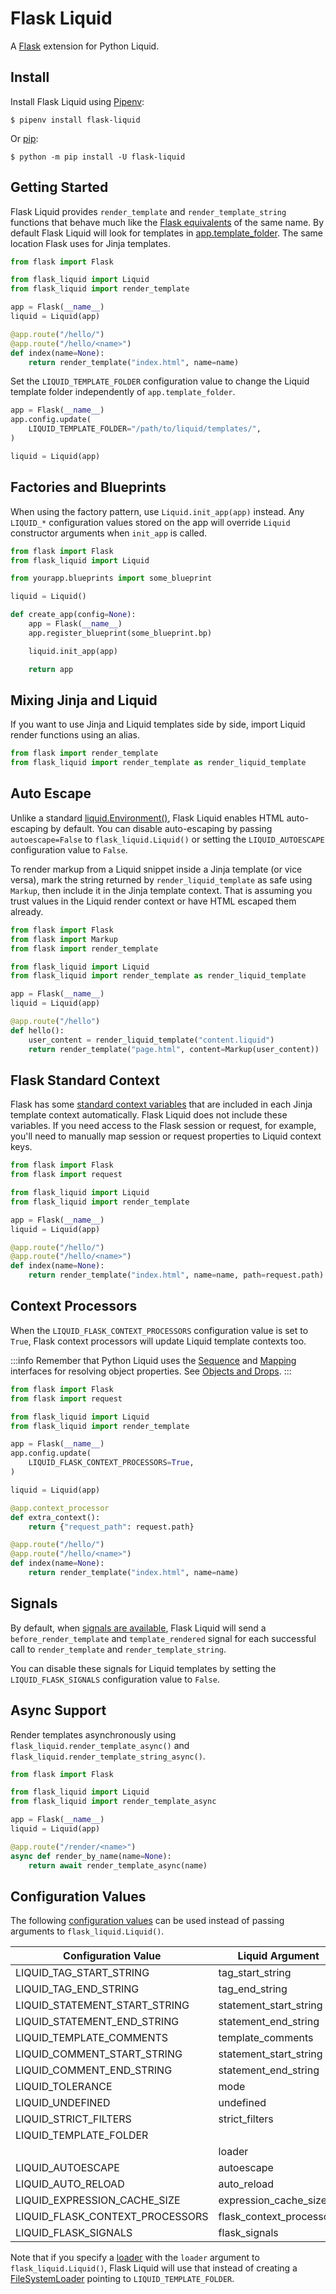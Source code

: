 # Flask Liquid

A [Flask](https://palletsprojects.com/p/flask/) extension for Python Liquid.

## Install

Install Flask Liquid using [Pipenv](https://pipenv.pypa.io/en/latest/):

```shell
$ pipenv install flask-liquid
```

Or [pip](https://pip.pypa.io/en/stable/getting-started/):

```shell
$ python -m pip install -U flask-liquid
```

## Getting Started

Flask Liquid provides `render_template` and `render_template_string` functions that behave much like the [Flask equivalents](https://flask.palletsprojects.com/en/2.0.x/quickstart/#rendering-templates) of the same name. By default Flask Liquid will look for templates in [app.template_folder](https://flask.palletsprojects.com/en/2.0.x/api/#flask.Flask.template_folder). The same location Flask uses for Jinja templates.

```python title="app.py"
from flask import Flask

from flask_liquid import Liquid
from flask_liquid import render_template

app = Flask(__name__)
liquid = Liquid(app)

@app.route("/hello/")
@app.route("/hello/<name>")
def index(name=None):
    return render_template("index.html", name=name)
```

Set the `LIQUID_TEMPLATE_FOLDER` configuration value to change the Liquid template folder independently of `app.template_folder`.

```python title="app.py"
app = Flask(__name__)
app.config.update(
    LIQUID_TEMPLATE_FOLDER="/path/to/liquid/templates/",
)

liquid = Liquid(app)
```

## Factories and Blueprints

When using the factory pattern, use `Liquid.init_app(app)` instead. Any `LIQUID_*` configuration values stored on the app will override `Liquid` constructor arguments when `init_app` is called.

```python title="app.py"
from flask import Flask
from flask_liquid import Liquid

from yourapp.blueprints import some_blueprint

liquid = Liquid()

def create_app(config=None):
    app = Flask(__name__)
    app.register_blueprint(some_blueprint.bp)

    liquid.init_app(app)

    return app
```

## Mixing Jinja and Liquid

If you want to use Jinja and Liquid templates side by side, import Liquid render functions using an alias.

```python
from flask import render_template
from flask_liquid import render_template as render_liquid_template
```

## Auto Escape

Unlike a standard [liquid.Environment()](/api/Environment), Flask Liquid enables HTML auto-escaping by default. You can disable auto-escaping by passing `autoescape=False` to `flask_liquid.Liquid()` or setting the `LIQUID_AUTOESCAPE` configuration value to `False`.

To render markup from a Liquid snippet inside a Jinja template (or vice versa), mark the string returned by `render_liquid_template` as safe using `Markup`, then include it in the Jinja template context. That is assuming you trust values in the Liquid render context or have HTML escaped them already.

```python title="app.py"
from flask import Flask
from flask import Markup
from flask import render_template

from flask_liquid import Liquid
from flask_liquid import render_template as render_liquid_template

app = Flask(__name__)
liquid = Liquid(app)

@app.route("/hello")
def hello():
    user_content = render_liquid_template("content.liquid")
    return render_template("page.html", content=Markup(user_content))
```

## Flask Standard Context

Flask has some [standard context variables](https://flask.palletsprojects.com/en/1.1.x/templating/#standard-context) that are included in each Jinja template context automatically. Flask Liquid does not include these variables. If you need access to the Flask session or request, for example, you'll need to manually map session or request properties to Liquid context keys.

```python title="app.py"
from flask import Flask
from flask import request

from flask_liquid import Liquid
from flask_liquid import render_template

app = Flask(__name__)
liquid = Liquid(app)

@app.route("/hello/")
@app.route("/hello/<name>")
def index(name=None):
    return render_template("index.html", name=name, path=request.path)
```

## Context Processors

When the `LIQUID_FLASK_CONTEXT_PROCESSORS` configuration value is set to `True`, Flask context processors will update Liquid template contexts too.

:::info
Remember that Python Liquid uses the [Sequence](https://docs.python.org/3/library/collections.abc.html#collections.abc.Sequence) and [Mapping](https://docs.python.org/3/library/collections.abc.html#collections.abc.Mapping) interfaces for resolving object properties. See [Objects and Drops](/introduction/objects-and-drops).
:::

```python title="app.py"
from flask import Flask
from flask import request

from flask_liquid import Liquid
from flask_liquid import render_template

app = Flask(__name__)
app.config.update(
    LIQUID_FLASK_CONTEXT_PROCESSORS=True,
)

liquid = Liquid(app)

@app.context_processor
def extra_context():
    return {"request_path": request.path}

@app.route("/hello/")
@app.route("/hello/<name>")
def index(name=None):
    return render_template("index.html", name=name)
```

## Signals

By default, when [signals are available](https://flask.palletsprojects.com/en/1.1.x/api/#flask.signals.signals_available), Flask Liquid will send a `before_render_template` and `template_rendered` signal for each successful call to `render_template` and `render_template_string`.

You can disable these signals for Liquid templates by setting the `LIQUID_FLASK_SIGNALS` configuration value to `False`.

## Async Support

Render templates asynchronously using `flask_liquid.render_template_async()` and `flask_liquid.render_template_string_async()`.

```python title="app.py"
from flask import Flask

from flask_liquid import Liquid
from flask_liquid import render_template_async

app = Flask(__name__)
liquid = Liquid(app)

@app.route("/render/<name>")
async def render_by_name(name=None):
    return await render_template_async(name)
```

## Configuration Values

The following [configuration values](https://flask.palletsprojects.com/en/2.0.x/config/) can be used instead of passing arguments to `flask_liquid.Liquid()`.

| Configuration Value             | Liquid Argument          | Default                                 |
| ------------------------------- | ------------------------ | --------------------------------------- |
| LIQUID_TAG_START_STRING         | tag_start_string         | `"{%"`                                  |
| LIQUID_TAG_END_STRING           | tag_end_string           | `"%}"`                                  |
| LIQUID_STATEMENT_START_STRING   | statement_start_string   | `"{{"`                                  |
| LIQUID_STATEMENT_END_STRING     | statement_end_string     | `"}}"`                                  |
| LIQUID_TEMPLATE_COMMENTS        | template_comments        | `False`                                 |
| LIQUID_COMMENT_START_STRING     | statement_start_string   | `"{#"`                                  |
| LIQUID_COMMENT_END_STRING       | statement_end_string     | `"#}"`                                  |
| LIQUID_TOLERANCE                | mode                     | `liquid.Mode.STRICT`                    |
| LIQUID_UNDEFINED                | undefined                | `liquid.Undefined`                      |
| LIQUID_STRICT_FILTERS           | strict_filters           | `True`                                  |
| LIQUID_TEMPLATE_FOLDER          |                          | `app.template_folder`                   |
|                                 | loader                   | `FileSystemLoader(app.template_folder)` |
| LIQUID_AUTOESCAPE               | autoescape               | `True`                                  |
| LIQUID_AUTO_RELOAD              | auto_reload              | `True`                                  |
| LIQUID_EXPRESSION_CACHE_SIZE    | expression_cache_size    | `0`                                     |
| LIQUID_FLASK_CONTEXT_PROCESSORS | flask_context_processors | `False`                                 |
| LIQUID_FLASK_SIGNALS            | flask_signals            | `True`                                  |

Note that if you specify a [loader](/introduction/loading-templates) with the `loader` argument to `flask_liquid.Liquid()`, Flask Liquid will use that instead of creating a [FileSystemLoader](/api/FileSystemLoader) pointing to `LIQUID_TEMPLATE_FOLDER`.
